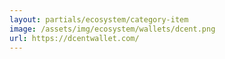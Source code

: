 ```yaml
---
layout: partials/ecosystem/category-item
image: /assets/img/ecosystem/wallets/dcent.png
url: https://dcentwallet.com/
---
```

